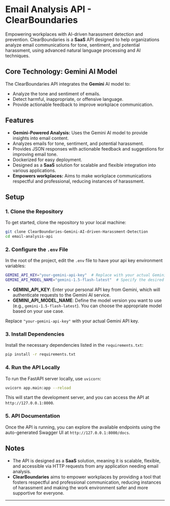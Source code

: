 # Email Analysis API - ClearBoundaries

Empowering workplaces with AI-driven harassment detection and prevention. ClearBoundaries is a **SaaS** API designed to help organizations analyze email communications for tone, sentiment, and potential harassment, using advanced natural language processing and AI techniques.

## Core Technology: **Gemini AI Model**

The ClearBoundaries API integrates the **Gemini** AI model to:
- Analyze the tone and sentiment of emails.
- Detect harmful, inappropriate, or offensive language.
- Provide actionable feedback to improve workplace communication.

## Features
- **Gemini-Powered Analysis:** Uses the Gemini AI model to provide insights into email content.
- Analyzes emails for tone, sentiment, and potential harassment.
- Provides JSON responses with actionable feedback and suggestions for improving email tone.
- Dockerized for easy deployment.
- Designed as a **SaaS** solution for scalable and flexible integration into various applications.
- **Empowers workplaces:** Aims to make workplace communications respectful and professional, reducing instances of harassment.

## Setup

### 1. Clone the Repository
To get started, clone the repository to your local machine:

```bash
git clone ClearBoundaries-Gemini-AI-driven-Harassment-Detection
cd email-analysis-api
```

### 2. Configure the `.env` File
In the root of the project, edit the `.env` file to have your api key environment variables:

```bash
GEMINI_API_KEY="your-gemini-api-key"  # Replace with your actual Gemini API key
GEMINI_API_MODEL_NAME="gemini-1.5-flash-latest"  # Specify the desired Gemini model version or keep the default
```

- **GEMINI_API_KEY**: Enter your personal API key from Gemini, which will authenticate requests to the Gemini AI service.
- **GEMINI_API_MODEL_NAME**: Define the model version you want to use (e.g., `gemini-1.5-flash-latest`). You can choose the appropriate model based on your use case.


Replace `"your-gemini-api-key"` with your actual Gemini API key.

### 3. Install Dependencies
Install the necessary dependencies listed in the `requirements.txt`:

```bash
pip install -r requirements.txt
```

### 4. Run the API Locally
To run the FastAPI server locally, use `uvicorn`:

```bash
uvicorn app.main:app --reload
```

This will start the development server, and you can access the API at `http://127.0.0.1:8000`.

### 5. API Documentation
Once the API is running, you can explore the available endpoints using the auto-generated Swagger UI at `http://127.0.0.1:8000/docs`.


## Notes
- The API is designed as a **SaaS** solution, meaning it is scalable, flexible, and accessible via HTTP requests from any application needing email analysis.
- **ClearBoundaries** aims to empower workplaces by providing a tool that fosters respectful and professional communication, reducing instances of harassment and making the work environment safer and more supportive for everyone.

---

